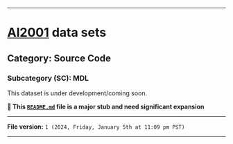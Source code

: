 
***

# [AI2001](https://github.com/seanpm2001/AI2001/) data sets

## Category: Source Code

### Subcategory (SC): MDL

This dataset is under development/coming soon.

**🌱️ This [`README.md`](/README.md) file is a major stub and need significant expansion**

***

**File version:** `1 (2024, Friday, January 5th at 11:09 pm PST)`

***
